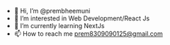 - 👋 Hi, I’m @prembheemuni
- 👀 I’m interested in Web Development/React Js
- 🌱 I’m currently learning NextJs
- 📫 How to reach me prem8309090125@gmail.com

<!---
prembheemuni/prembheemuni is a ✨ special ✨ repository because its `README.md` (this file) appears on your GitHub profile.
You can click the Preview link to take a look at your changes.
--->
